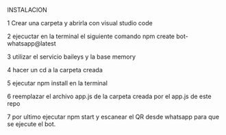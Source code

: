 
INSTALACION 

1 Crear una carpeta y abrirla con visual studio code

2 ejecuctar en la terminal el siguiente comando npm create bot-whatsapp@latest 

3 utilizar el servicio baileys y la base memory

4 hacer un cd a la carpeta creada 

5 ejecutar npm install en la terminal 

6 reemplazar el archivo app.js de la carpeta creada por el app.js de este repo

7 por ultimo ejecutar npm start y escanear el QR desde whatsapp para que se ejecute el bot.

